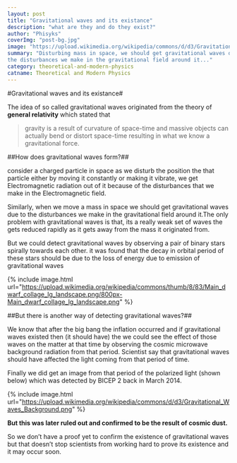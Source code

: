 ```yaml
---
layout: post
title: "Gravitational waves and its existance"
description: "what are they and do they exist?"
author: "Phisyks"
coverImg: "post-bg.jpg"
image: "https://upload.wikimedia.org/wikipedia/commons/d/d3/Gravitational_Waves_Background.png"
summary: "Disturbing mass in space, we should get gravitational waves due to
the disturbances we make in the gravitational field around it..."
category: theoretical-and-modern-physics
catname: Theoretical and Modern Physics
---
```

#Gravitational waves and its existance#

The idea of so called gravitational waves originated from the theory of
**general relativity** which stated that

>   gravity is a result of curvature of space-time and massive objects can
>   actually bend or distort space-time resulting in what we know a
>   gravitational force.

##How does gravitational waves form?##

consider a charged particle in space as we disturb the position the that
particle either by moving it constantly or making it vibrate, we get
Electromagnetic radiation out of it because of the disturbances that we make in
the Electromagnetic field.

Similarly, when we move a mass in space we should get gravitational waves due to
the disturbances we make in the gravitational field around it.The only problem with gravitational waves is that, its a really weak set of waves the gets reduced rapidly as it gets away from the mass it originated from.

But we could detect gravitational waves by observing a pair of binary stars
spirally towards each other. it was found that the decay in orbital period of
these stars should be due to the loss of energy due to emission of gravitational
waves

{% include image.html url="https://upload.wikimedia.org/wikipedia/commons/thumb/8/83/Main_dwarf_collage_lg_landscape.png/800px-Main_dwarf_collage_lg_landscape.png" %}

##But there is another way of detecting gravitational waves?##

We know that after the big bang the inflation occurred and if gravitational
waves existed then (it should have) the we could see the effect of those waves
on the matter at that time by observing the cosmic microwave background
radiation from that period. Scientist say that gravitational waves should have
affected the light coming from that period of time.

Finally we did get an image from that period of the polarized light (shown
below) which was detected by BICEP 2 back in March 2014.

{% include image.html url="https://upload.wikimedia.org/wikipedia/commons/d/d3/Gravitational_Waves_Background.png" %}

**But this was later ruled out and confirmed to be the result of cosmic dust.**

So we don’t have a proof yet to confirm the existence of gravitational waves but
that doesn’t stop scientists from working hard to prove its existence and it may
occur soon.
